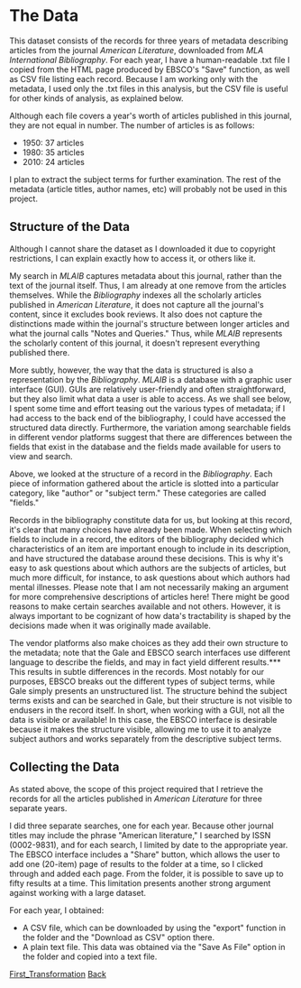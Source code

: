 # The Data

This dataset consists of the records for three years of metadata describing articles from the journal _American Literature_, downloaded from _MLA International Bibliography_. For each year, I have a human-readable .txt file I copied from the HTML page produced by EBSCO's "Save" function, as well as CSV file listing each record. Because I am working only with the metadata, I used only the .txt files in this analysis, but the CSV file is useful for other kinds of analysis, as explained below.

Although each file covers a year's worth of articles published in this journal, they are not equal in number.  The number of articles is as follows:
* 1950: 37 articles
* 1980: 35 articles
* 2010: 24 articles

I plan to extract the subject terms for further examination.  The rest of the metadata (article titles, author names, etc) will probably not be used in this project.

## Structure of the Data

Although I cannot share the dataset as I downloaded it due to copyright restrictions, I can explain exactly how to access it, or others like it. 

My search in _MLAIB_ captures metadata about this journal, rather than the text of the journal itself. Thus, I am already at one remove from the articles themselves.  While the _Bibliography_ indexes all the scholarly articles published in _American Literature_, it does not capture all the journal's content, since it excludes book reviews. It also does not capture the distinctions made within the journal's structure between longer articles and what the journal calls "Notes and Queries." Thus, while _MLAIB_ represents the scholarly content of this journal, it doesn't represent everything published there. 

More subtly, however, the way that the data is structured is also a representation by the _Bibliography_. _MLAIB_ is a database with a graphic user interface (GUI). GUIs are relatively user-friendly and often straightforward, but they also limit what data a user is able to access. As we shall see below, I spent some time and effort teasing out the various types of metadata; if I had access to the back end of the bibliography, I could have accessed the structured data directly. Furthermore, the variation among searchable fields in different vendor platforms suggest that there are differences between the fields that exist in the database and the fields made available for users to view and search. 

Above, we looked at the structure of a record in the _Bibliography_.  Each piece of information gathered about the article is slotted into a particular category, like "author" or "subject term."  These categories are called "fields." 

Records in the bibliography constitute data for us, but looking at this record, it's clear that many choices have already been made.  When selecting which fields to include in a record, the editors of the bibliography decided which characteristics of an item are important enough to include in its description, and have structured the database around these decisions. This is why it's easy to ask questions about which authors are the subjects of articles, but much more difficult, for instance, to ask questions about which authors had mental illnesses. Please note that I am not necessarily making an argument for more comprehensive descriptions of articles here! There might be good reasons to make certain searches available and not others. However, it is always important to be cognizant of how data's tractability is shaped by the decisions made when it was originally made available. 

The vendor platforms also make choices as they add their own structure to the metadata; note that the Gale and EBSCO search interfaces use different language to describe the fields, and may in fact yield different results.*** This results in subtle differences in the records. Most notably for our purposes, EBSCO breaks out the different types of subject terms, while Gale simply presents an unstructured list. The structure behind the subject terms exists and can be searched in Gale, but their structure is not visible to endusers in the record itself. In short, when working with a GUI, not all the data is visible or available! In this case, the EBSCO  interface is desirable because it makes the structure visible, allowing me to use it to analyze subject authors and works separately from the descriptive subject terms. 

## Collecting the Data

As stated above, the scope of this project required that I retrieve the records for all the articles published in _American Literature_ for three separate years. 

I did three separate searches, one for each year. Because other journal titles may include the phrase "American literature," I searched by ISSN (0002-9831), and for each search, I limited by date to the appropriate year.  The EBSCO interface includes a "Share" button, which allows the user to add one (20-item) page of results to the folder at a time, so I clicked through and added each page.  From the folder, it is possible to save up to fifty results at a time. This limitation presents another strong argument against working with a large dataset.   

For each year, I obtained:

* A CSV file, which can be downloaded by using the "export" function in the folder and the "Download as CSV" option there.
* A plain text file. This data was obtained via the "Save As File" option in the folder and copied into a text file.

[First_Transformation](Transform_Stage_1.md)
[Back](Introduction.md)